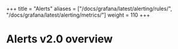 +++
title = "Alerts"
aliases = ["/docs/grafana/latest/alerting/rules/", "/docs/grafana/latest/alerting/metrics/"]
weight = 110
+++

# Alerts v2.0 overview

